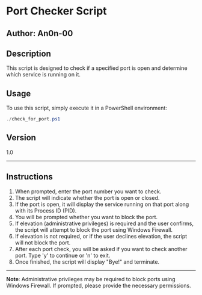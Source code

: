 # Port Checker Script

## Author: An0n-00

## Description
This script is designed to check if a specified port is open and determine which service is running on it.

## Usage
To use this script, simply execute it in a PowerShell environment:

```powershell
./check_for_port.ps1
```

## Version

1.0

---

## Instructions

1. When prompted, enter the port number you want to check.
2. The script will indicate whether the port is open or closed.
3. If the port is open, it will display the service running on that port along with its Process ID (PID).
4. You will be prompted whether you want to block the port.
5. If elevation (administrative privileges) is required and the user confirms, the script will attempt to block the port using Windows Firewall.
6. If elevation is not required, or if the user declines elevation, the script will not block the port.
7. After each port check, you will be asked if you want to check another port. Type 'y' to continue or 'n' to exit.
8. Once finished, the script will display "Bye!" and terminate.

---

**Note**: Administrative privileges may be required to block ports using Windows Firewall. If prompted, please provide the necessary permissions.
